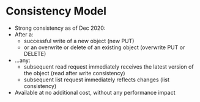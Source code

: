 # Consistency Model

* Strong consistency as of Dec 2020:
* After a:
  * successful write of a new object (new PUT)
  * or an overwrite or delete of an existing object (overwrite PUT or DELETE)
* ...any:
  * subsequent read request immediately receives the latest version of the object
  (read after write consistency)
  * subsequent list request immediately reflects changes
  (list consistency)
* Available at no additional cost, without any performance impact
